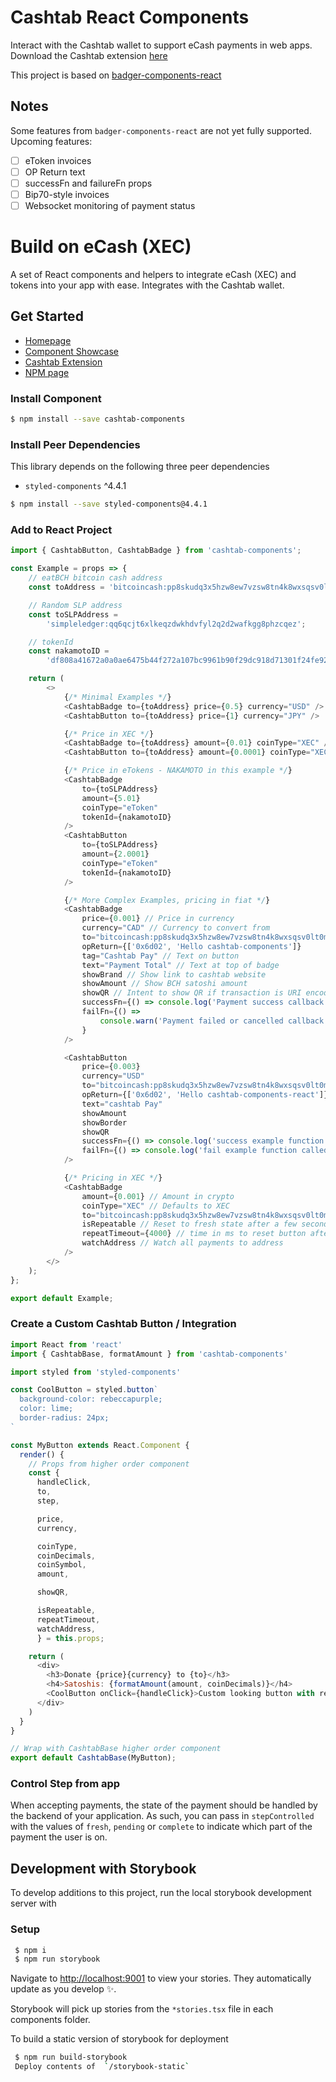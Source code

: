 # Cashtab React Components

Interact with the Cashtab wallet to support eCash payments in web apps. Download the Cashtab extension [here](https://chrome.google.com/webstore/detail/cashtab/obldfcmebhllhjlhjbnghaipekcppeag)

This project is based on [badger-components-react](https://github.com/Bitcoin-com/badger-components-react)

## Notes

Some features from `badger-components-react` are not yet fully supported. Upcoming features:

-   [ ] eToken invoices
-   [ ] OP Return text
-   [ ] successFn and failureFn props
-   [ ] Bip70-style invoices
-   [ ] Websocket monitoring of payment status

# Build on eCash (XEC)

A set of React components and helpers to integrate eCash (XEC) and tokens into your app with ease. Integrates with the Cashtab wallet.

## Get Started

-   [Homepage](https://e.cash/)
-   [Component Showcase](https://laughing-villani-8cfcaf.netlify.app/)
-   [Cashtab Extension](https://chrome.google.com/webstore/detail/cashtab/obldfcmebhllhjlhjbnghaipekcppeag)
-   [NPM page](https://www.npmjs.com/package/cashtab-components)

### Install Component

```bash
$ npm install --save cashtab-components
```

### Install Peer Dependencies

This library depends on the following three peer dependencies

-   `styled-components` ^4.4.1

```bash
$ npm install --save styled-components@4.4.1
```

### Add to React Project

```js
import { CashtabButton, CashtabBadge } from 'cashtab-components';

const Example = props => {
    // eatBCH bitcoin cash address
    const toAddress = 'bitcoincash:pp8skudq3x5hzw8ew7vzsw8tn4k8wxsqsv0lt0mf3g';

    // Random SLP address
    const toSLPAddress =
        'simpleledger:qq6qcjt6xlkeqzdwkhdvfyl2q2d2wafkgg8phzcqez';

    // tokenId
    const nakamotoID =
        'df808a41672a0a0ae6475b44f272a107bc9961b90f29dc918d71301f24fe92fb';

    return (
        <>
            {/* Minimal Examples */}
            <CashtabBadge to={toAddress} price={0.5} currency="USD" />
            <CashtabButton to={toAddress} price={1} currency="JPY" />

            {/* Price in XEC */}
            <CashtabBadge to={toAddress} amount={0.01} coinType="XEC" />
            <CashtabButton to={toAddress} amount={0.0001} coinType="XEC" />

            {/* Price in eTokens - NAKAMOTO in this example */}
            <CashtabBadge
                to={toSLPAddress}
                amount={5.01}
                coinType="eToken"
                tokenId={nakamotoID}
            />
            <CashtabButton
                to={toSLPAddress}
                amount={2.0001}
                coinType="eToken"
                tokenId={nakamotoID}
            />

            {/* More Complex Examples, pricing in fiat */}
            <CashtabBadge
                price={0.001} // Price in currency
                currency="CAD" // Currency to convert from
                to="bitcoincash:pp8skudq3x5hzw8ew7vzsw8tn4k8wxsqsv0lt0mf3g" // Payment address
                opReturn={['0x6d02', 'Hello cashtab-components']}
                tag="Cashtab Pay" // Text on button
                text="Payment Total" // Text at top of badge
                showBrand // Show link to cashtab website
                showAmount // Show BCH satoshi amount
                showQR // Intent to show QR if transaction is URI encodeable
                successFn={() => console.log('Payment success callback')}
                failFn={() =>
                    console.warn('Payment failed or cancelled callback')
                }
            />

            <CashtabButton
                price={0.003}
                currency="USD"
                to="bitcoincash:pp8skudq3x5hzw8ew7vzsw8tn4k8wxsqsv0lt0mf3g"
                opReturn={['0x6d02', 'Hello cashtab-components-react']}
                text="cashtab Pay"
                showAmount
                showBorder
                showQR
                successFn={() => console.log('success example function called')}
                failFn={() => console.log('fail example function called')}
            />

            {/* Pricing in XEC */}
            <CashtabBadge
                amount={0.001} // Amount in crypto
                coinType="XEC" // Defaults to XEC
                to="bitcoincash:pp8skudq3x5hzw8ew7vzsw8tn4k8wxsqsv0lt0mf3g" // Payment address
                isRepeatable // Reset to fresh state after a few seconds
                repeatTimeout={4000} // time in ms to reset button after payment
                watchAddress // Watch all payments to address
            />
        </>
    );
};

export default Example;
```

### Create a Custom Cashtab Button / Integration

```js
import React from 'react'
import { CashtabBase, formatAmount } from 'cashtab-components'

import styled from 'styled-components'

const CoolButton = styled.button`
  background-color: rebeccapurple;
  color: lime;
  border-radius: 24px;
`

const MyButton extends React.Component {
  render() {
    // Props from higher order component
    const {
      handleClick,
      to,
      step,

      price,
      currency,

      coinType,
      coinDecimals,
      coinSymbol,
      amount,

      showQR,

      isRepeatable,
      repeatTimeout,
      watchAddress,
      } = this.props;

    return (
      <div>
        <h3>Donate {price}{currency} to {to}</h3>
        <h4>Satoshis: {formatAmount(amount, coinDecimals)}</h4>
        <CoolButton onClick={handleClick}>Custom looking button with render</CoolButton>
      </div>
    )
  }
}

// Wrap with CashtabBase higher order component
export default CashtabBase(MyButton);
```

### Control Step from app

When accepting payments, the state of the payment should be handled by the backend of your application. As such, you can pass in `stepControlled` with the values of `fresh`, `pending` or `complete` to indicate which part of the payment the user is on.

## Development with Storybook

To develop additions to this project, run the local storybook development server with

### Setup

```bash
 $ npm i
 $ npm run storybook
```

Navigate to [http://localhost:9001](http://localhost:9001) to view your stories. They automatically update as you develop ✨.

Storybook will pick up stories from the `*stories.tsx` file in each components folder.

To build a static version of storybook for deployment

```bash
 $ npm run build-storybook
 Deploy contents of  `/storybook-static`
```
